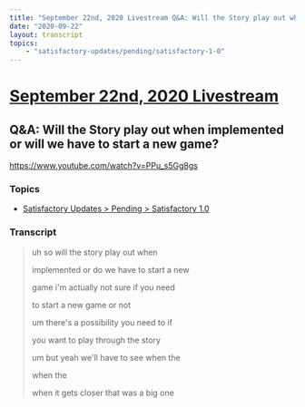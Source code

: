 ```yaml
---
title: "September 22nd, 2020 Livestream Q&A: Will the Story play out when implemented or will we have to start a new game?"
date: "2020-09-22"
layout: transcript
topics:
    - "satisfactory-updates/pending/satisfactory-1-0"
---
```

# [September 22nd, 2020 Livestream](../2020-09-22.md)
## Q&A: Will the Story play out when implemented or will we have to start a new game?
https://www.youtube.com/watch?v=PPu_s5Gg8gs

### Topics
* [Satisfactory Updates > Pending > Satisfactory 1.0](../topics/satisfactory-updates/pending/satisfactory-1-0.md)

### Transcript

> uh so will the story play out when
> 
> implemented or do we have to start a new
> 
> game i'm actually not sure if you need
> 
> to start a new game or not
> 
> um there's a possibility you need to if
> 
> you want to play through the story
> 
> um but yeah we'll have to see when the
> 
> when the
> 
> when it gets closer that was a big one
> 
